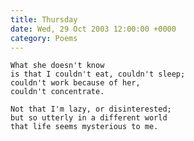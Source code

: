 ```yaml
---
title: Thursday
date: Wed, 29 Oct 2003 12:00:00 +0000
category: Poems
---
```


    What she doesn't know  
    is that I couldn't eat, couldn't sleep;  
    couldn't work because of her,  
    couldn't concentrate.

    Not that I'm lazy, or disinterested;  
    but so utterly in a different world  
    that life seems mysterious to me.


